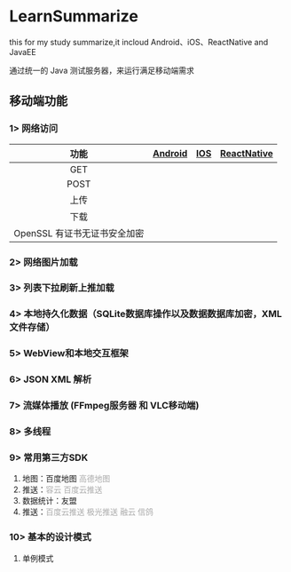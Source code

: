 # LearnSummarize
this for my study summarize,it incloud Android、iOS、ReactNative and JavaEE

通过统一的 Java 测试服务器，来运行满足移动端需求


## 移动端功能
### 1> 网络访问
|    功能                     |    [Android](https://github.com/chenshun131/LearnSummarize/blob/master/Android/Android_README.md)    |     [IOS](https://github.com/chenshun131/LearnSummarize/blob/master/iOS/iOS_README.md)      | [ReactNative](https://github.com/chenshun131/LearnSummarize/blob/master/ReactNative/ReactNative_README.md)   |
| :----------------:         | :------------: | :----------: | :------------: |
|   GET                      |
|   POST                     |  
|   上传                      |
|   下载                      |
| OpenSSL 有证书无证书安全加密   |


### 2> 网络图片加载


### 3> 列表下拉刷新上推加载


### 4> 本地持久化数据（SQLite数据库操作以及数据数据库加密，XML文件存储）


### 5> WebView和本地交互框架


### 6> JSON XML 解析


### 7> 流媒体播放 (FFmpeg服务器 和 VLC移动端)


### 8> 多线程


### 9> 常用第三方SDK
1. 地图：百度地图 <font color=DarkGray>高德地图</font>
2. 推送：<font color=DarkGray>容云 百度云推送</font>
3. 数据统计：友盟
4. 推送：<font color=DarkGray>百度云推送 极光推送 融云 信鸽</font>


### 10> 基本的设计模式
1. 单例模式


